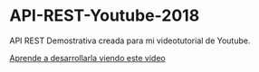 # API-REST-Youtube-2018
API REST Demostrativa creada para mi videotutorial de Youtube.

[Aprende a desarrollarla viendo este video](https://youtube.com)
